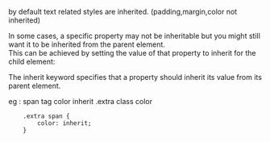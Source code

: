 by default text related styles are inherited.   (padding,margin,color not inherited)

In some cases, a specific property may not be inheritable but you might still want it to be inherited from the parent element.   
This can be achieved by setting the value of that property to inherit for the child element:  


The inherit keyword specifies that a property should inherit its value from its parent element.  

eg : span tag color inherit .extra class color

        .extra span {
            color: inherit;
        }
